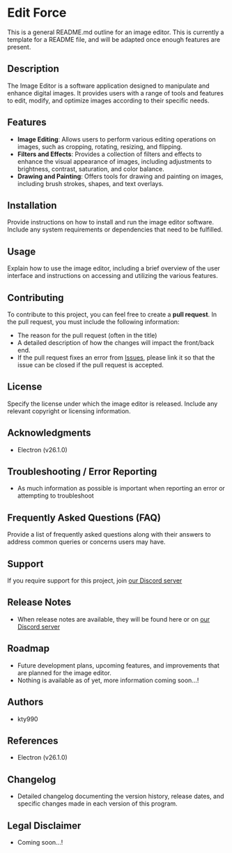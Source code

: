 # Edit Force

This is a general README.md outline for an image editor. This is currently a template for a README file, and will be adapted once enough features are present.

## Description

The Image Editor is a software application designed to manipulate and enhance digital images. It provides users with a range of tools and features to edit, modify, and optimize images according to their specific needs.

## Features

- **Image Editing**: Allows users to perform various editing operations on images, such as cropping, rotating, resizing, and flipping.
- **Filters and Effects**: Provides a collection of filters and effects to enhance the visual appearance of images, including adjustments to brightness, contrast, saturation, and color balance.
- **Drawing and Painting**: Offers tools for drawing and painting on images, including brush strokes, shapes, and text overlays.

## Installation

Provide instructions on how to install and run the image editor software. Include any system requirements or dependencies that need to be fulfilled.

## Usage

Explain how to use the image editor, including a brief overview of the user interface and instructions on accessing and utilizing the various features.

## Contributing

To contribute to this project, you can feel free to create a **pull request**. In the pull request, you must include the following information:

- The reason for the pull request (often in the title)
- A detailed description of how the changes will impact the front/back end.
- If the pull request fixes an error from [Issues](https://github.com/kty990/EditForce/issues), please link it so that the issue can be closed if the pull request is accepted.

## License

Specify the license under which the image editor is released. Include any relevant copyright or licensing information.

## Acknowledgments

- Electron (v26.1.0)

## Troubleshooting / Error Reporting

- As much information as possible is important when reporting an error or attempting to troubleshoot

## Frequently Asked Questions (FAQ)

Provide a list of frequently asked questions along with their answers to address common queries or concerns users may have.

## Support

 If you require support for this project, join [our Discord server](https://discord.gg/7YbWnNpsU5)

## Release Notes

- When release notes are available, they will be found here or on [our Discord server](https://discord.gg/7YbWnNpsU5)

## Roadmap

- Future development plans, upcoming features, and improvements that are planned for the image editor.
- Nothing is available as of yet, more information coming soon...!

## Authors

- kty990

## References

- Electron (v26.1.0)

## Changelog

- Detailed changelog documenting the version history, release dates, and specific changes made in each version of this program.

## Legal Disclaimer

- Coming soon...!
